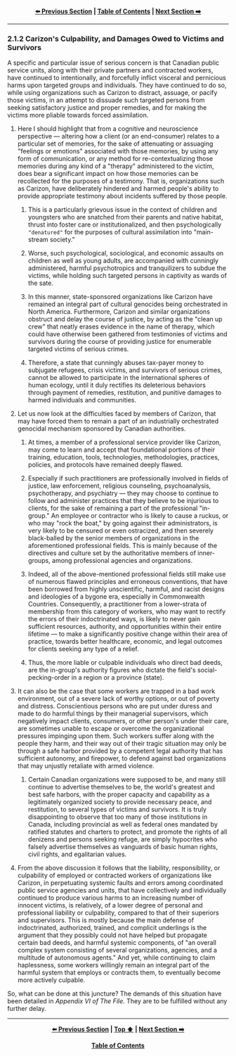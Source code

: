 <div align="center">
  
  **[:arrow_left: Previous Section][Prev] | [Table of Contents][TOC] | [Next Section :arrow_right:][Next]**
  
  [Prev]: ./02-1-1.md
  [Next]: ./02-2.md
  [TOC]: ./README.md#table-of-contents
  
</div>

---

### 2.1.2 Carizon's Culpability, and Damages Owed to Victims and Survivors

A specific and particular issue of serious concern is that Canadian public service units, along with their private partners and contracted workers, have continued to intentionally, and forcefully inflict visceral and pernicious harms upon targeted groups and individuals. They have continued to do so, while using organizations such as Carizon to distract, assuage, or pacify those victims, in an attempt to dissuade such targeted persons from seeking satisfactory justice and proper remedies, and for making the victims more pliable towards forced assimilation.

1. Here I should highlight that from a cognitive and neuroscience perspective — altering how a client (or an end-consumer) relates to a particular set of memories, for the sake of attenuating or assuaging "feelings or emotions" associated with those memories, by using any form of communication, or any method for re-contextualizing those memories during any kind of a "therapy" administered to the victim, does bear a significant impact on how those memories can be recollected for the purposes of a testimony. That is, organizations such as Carizon, have deliberately hindered and harmed people's ability to provide appropriate testimony about incidents suffered by those people. 

    1. This is a particularly grievous issue in the context of children and youngsters who are snatched from their parents and native habitat, thrust into foster care or institutionalized, and then psychologically `"denatured"` for the purposes of cultural assimilation into "main-stream society." 

    1. Worse, such psychological, sociological, and economic assaults on children as well as young adults, are accompanied with cunningly administered, harmful psychotropics and tranquilizers to subdue the victims, while holding such targeted persons in captivity as wards of the sate. 

    1. In this manner, state-sponsored organizations like Carizon have remained an integral part of cultural genocides being orchestrated in North America. Furthermore, Carizon and similar organizations obstruct and delay the course of justice, by acting as the "clean up crew" that neatly erases evidence in the name of therapy, which could have otherwise been gathered from testimonies of victims and survivors during the course of providing justice for enumerable targeted victims of serious crimes. 

    1. Therefore, a state that cunningly abuses tax-payer money to subjugate refugees, crisis victims, and survivors of serious crimes, cannot be allowed to participate in the international spheres of human ecology, until it duly rectifies its deleterious behaviors through payment of remedies, restitution, and punitive damages to harmed individuals and communities. 

1. Let us now look at the difficulties faced by members of Carizon, that may have forced them to remain a part of an industrially orchestrated genocidal mechanism sponsored by Canadian authorities. 

    1. At times, a member of a professional service provider like Carizon, may come to learn and accept that foundational portions of their training, education, tools, technologies, methodologies, practices, policies, and protocols have remained deeply flawed. 

    1. Especially if such practitioners are professionally involved in fields of justice, law enforcement, religious counseling, psychoanalysis, psychotherapy, and psychiatry — they may choose to continue to follow and administer practices that they believe to be injurious to clients, for the sake of remaining a part of the professional "in-group." An employee or contractor who is likely to cause a ruckus, or who may "rock the boat," by going against their administrators, is very likely to be censured or even ostracized, and then severely black-balled by the senior members of organizations in the aforementioned professional fields. This is mainly because of the directives and culture set by the authoritative members of inner-groups, among professional agencies and organizations. 

    1. Indeed, all of the above-mentioned professional fields still make use of numerous flawed principles and erroneous conventions, that have been borrowed from highly unscientific, harmful, and racist designs and ideologies of a bygone era, especially in Commonwealth Countries. Consequently, a practitioner from a lower-strata of membership from this category of workers, who may want to rectify the errors of their indoctrinated ways, is likely to never gain sufficient resources, authority, and opportunities within their entire lifetime — to make a significantly positive change within their area of practice, towards better healthcare, economic, and legal outcomes for clients seeking any type of a relief.

    1. Thus, the more liable or culpable individuals who direct bad deeds, are the in-group's authority figures who dictate the field's social-pecking-order in a region or a province (state).

1. It can also be the case that some workers are trapped in a bad work environment, out of a severe lack of worthy options, or out of poverty and distress. Conscientious persons who are put under duress and made to do harmful things by their managerial supervisors, which negatively impact clients, consumers, or other person's under their care, are sometimes unable to escape or overcome the organizational pressures impinging upon them. Such workers suffer along with the people they harm, and their way out of their tragic situation may only be through a safe harbor provided by a competent legal authority that has sufficient autonomy, and firepower, to defend against bad organizations that may unjustly retaliate with armed violence. 

    1. Certain Canadian organizations were supposed to be, and many still continue to advertise themselves to be, the world's greatest and best safe harbors, with the proper capacity and capability as a legitimately organized society to provide necessary peace, and restitution, to several types of victims and survivors. It is truly disappointing to observe that too many of those institutions in Canada, including provincial as well as federal ones mandated by ratified statutes and charters to protect, and promote the rights of all denizens and persons seeking refuge, are simply hypocrites who falsely advertise themselves as vanguards of basic human rights, civil rights, and egalitarian values. 

1. From the above discussion it follows that the liability, responsibility, or culpability of employed or contracted workers of organizations like Carizon, in perpetuating systemic faults and errors among coordinated public service agencies and units, that have collectively and individually continued to produce various harms to an increasing number of innocent victims, is relatively, of a lower degree of personal and professional liability or culpability, compared to that of their superiors and supervisors. This is mostly because the main defense of indoctrinated, authorized, trained, and complicit underlings is the argument that they possibly could not have helped but propagate certain bad deeds, and harmful systemic components, of "an overall complex system consisting of several organizations, agencies, and a multitude of autonomous agents." And yet, while continuing to claim haplessness, some workers willingly remain an integral part of the harmful system that employs or contracts them, to eventually become more actively culpable.

So, what can be done at this juncture? The demands of this situation have been detailed in *Appendix VI of The File.* They are to be fulfilled without any further delay. 

---
<div align="center">
  
  **[:arrow_left: Previous Section][Prev] | [Top :arrow_up:][Top] | [Next Section :arrow_right:][Next]** 
  
  **[Table of Contents][TOC]**

  [Prev]: ./02-1-1.md
  [Top]: ./02-1-2.md#212-carizons-culpability-and-damages-owed-to-victims-and-survivors
  [Next]: ./02-2.md
  [TOC]: ./README.md#table-of-contents
  
</div>

